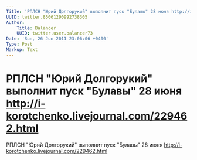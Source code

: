 ```yaml
---
Title: 'РПЛСН "Юрий Долгорукий" выполнит пуск "Булавы" 28 июня http://i-korotchenko.livejournal.com/229462.html'
UUID: twitter.85061290992738305
Author:
    Title: Balancer
    UUID: twitter.user.balancer73
Date: 'Sun, 26 Jun 2011 23:06:06 +0400'
Type: Post
Markup: Text
---
```


# РПЛСН "Юрий Долгорукий" выполнит пуск "Булавы" 28 июня http://i-korotchenko.livejournal.com/229462.html

РПЛСН "Юрий Долгорукий" выполнит пуск "Булавы" 28 июня
http://i-korotchenko.livejournal.com/229462.html